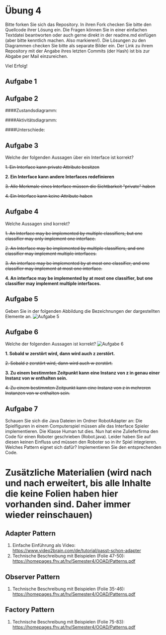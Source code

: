 ﻿# Übung 4
Bitte forken Sie sich das Repository. In ihren Fork checken Sie bitte den Quellcode ihrer Lösung ein. Die Fragen können Sie in einer einfachen Textdatei beantworten oder auch gerne direkt in der readme.md einfügen (aber bitte kenntlich machen. Also markieren!). Die Lösungen zu den Diagrammen checken Sie bitte als separate Bilder ein. Der Link zu ihrem Repository mit der Angabe ihres letzten Commits (der Hash) ist bis zur Abgabe per Mail einzureichen.

Viel Erfolg!


## Aufgabe 1


## Aufgabe 2

####Zustandsdiagramm:

####Aktivitätsdiagramm:

####Unterschiede:


## Aufgabe 3
Welche der folgenden Aussagen über ein Interface ist korrekt?

~~1. Ein Interface kann private Attribute besitzen~~

**2. Ein Interface kann andere Interfaces redefinieren**

~~3. Alle Merkmale eines Interface müssen die Sichtbarkeit "private" haben~~

~~4. Ein Interface kann keine Attribute haben~~


## Aufgabe 4
Welche Aussagen sind korrekt?
 
~~1. An Interface may be implemented by multiple classifiers, but one classifier may only implement one interface.~~
 
~~2. An Interface may be implemented by multiple classifiers, and one classifier may implement multiple interfaces.~~
 
~~3. An interface may be implemented by at most one classifier, and one classifier may implement at most one interface.~~
 
**4. An interface may be implemented by at most one classifier, but one classifier may implement multiple interfaces.**


## Aufgabe 5
Geben Sie in der folgenden Abbildung die Bezeichnungen der dargestellten Elemente an.
![Aufgabe 5](https://github.com/Reitz86/uebung4/raw/master/aufgabe5.JPG)


## Aufgabe 6
Welche der folgenden Aussagen ist korrekt?
![Aufgabe 6](https://github.com/Reitz86/uebung4/raw/master/aufgabe6.JPG)


**1. Sobald w zerstört wird, dann wird auch z zerstört.**

~~2. Sobald z zerstört wird, dann wird auch w zerstört.~~

**3. Zu einem bestimmten Zeitpunkt kann eine Instanz von z in genau einer Instanz von w enthalten sein.**

~~4. Zu einem bestimmten Zeitpunkt kann eine Instanz von z in mehreren Instanzen von w enthalten sein.~~


## Aufgabe 7
Schauen Sie sich die Java Dateien im Ordner RobotAdapter an: Die Spielfiguren in einem Computerspiel müssen alle das Interface Spieler implementieren. Die Klasse Human tut dies. Nun hat eine Zulieferfirma den Code für einen Roboter geschrieben (Robot.java). Leider haben Sie auf diesen keinen Einfluss und müssen den Roboter so in ihr Spiel integrieren. Welches Pattern eignet sich dafür? Implementieren Sie den entsprechenden Code.

# Zusätzliche Materialien (wird nach und nach erweitert, bis alle Inhalte die keine Folien haben hier vorhanden sind. Daher immer wieder reinschauen)
## Adapter Pattern
1. Einfache Einführung als Video: https://www.video2brain.com/de/tutorial/passt-schon-adapter
2. Technische Beschreibung mit Beispielen (Folie 47-50): https://homepages.fhv.at/hv/Semester4/OOAD/Patterns.pdf

## Observer Pattern
1. Technische Beschreibung mit Beispielen (Folie 35-46): https://homepages.fhv.at/hv/Semester4/OOAD/Patterns.pdf

## Factory Pattern
1. Technische Beschreibung mit Beispielen (Folie 75-83): https://homepages.fhv.at/hv/Semester4/OOAD/Patterns.pdf

